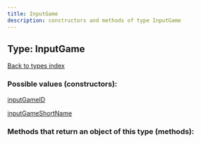 ```yaml
---
title: InputGame
description: constructors and methods of type InputGame
---
```

## Type: InputGame  
[Back to types index](index.md)



### Possible values (constructors):

[inputGameID](../constructors/inputGameID.md)  

[inputGameShortName](../constructors/inputGameShortName.md)  



### Methods that return an object of this type (methods):



